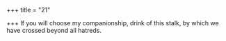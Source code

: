 +++
title = "21"

+++
If you will choose my companionship, drink of this stalk,
by which we have crossed beyond all hatreds.